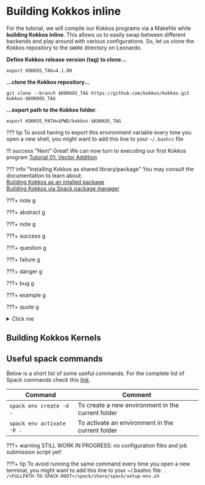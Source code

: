 # Building Kokkos inline 

For the tutorial, we will compile our Kokkos programs via a Makefile while **building Kokkos inline**. This allows us to easily swap between different backends and play around with various configurations. So, let us clone the Kokkos repository to the `$WORK` directory on Leonardo.


**Define Kokkos release version (tag) to clone...** 
```shell
export KOKKOS_TAG=4.1.00
```

**...clone the Kokkos repository...**
```shell
git clone --branch $KOKKOS_TAG https://github.com/kokkos/kokkos.git kokkos-$KOKKOS_TAG 
```

**...export path to the Kokkos folder.**
```shell
export KOKKOS_PATH=$PWD/kokkos-$KOKKOS_TAG
```

??? tip
    To avoid having to export this environment variable every time you open a new shell, you might want to add this line to your `~/.bashrc` file

!!! success "Next"
    Great! We can now turn to executing our first Kokkos program [Tutorial 01: Vector Addition](../vectorAdd/index.md)


??? info "Installing Kokkos as shared library/package"
    You may consult the documentation to learn about:    
        [Building Kokkos as an intalled package](https://kokkos.github.io/kokkos-core-wiki/building.html)   
        [Building Kokkos via Spack package manager](https://kokkos.github.io/kokkos-core-wiki/building.html#:~:text=a%20single%20process.-,Spack,-%23)
        
???+ note
    g 

???+ abstract
    g 

???+ note
    g 

???+ success
    g 

???+ question
    g 

???+ failure
    g 

???+ danger
    g 

???+ bug
    g 

???+ example
    g    

???+ quote
    g 

<details>
  <summary>Click me</summary>
## Building Kokkos Tools
**Clone Kokkos Tools repository**
Define Kokkos Tools version/tag to clone 
```shell
export KOKKOS_TOOLS_TAG=2.5.00
```
Download repository
```shell
git clone --branch $KOKKOS_TOOLS_TAG https://github.com/kokkos/kokkos-tools.git kokkos-tools-$KOKKOS_TOOLS_TAG 
```
and export the path to the Kokkos folder (you might want to source the full path such that you can activate the full path for every session)
```shell
export KOKKOS_TOOLS_PATH=$PWD/kokkos-$KOKKOS_TOOLS_TAG
make CUDA_ROOT=$NVHPC_HOME/Linux_x86_64/22.3/cuda/
```

**Vtune connector**
```shell
make VTUNE_HOME=$INTEL_ONEAPI_VTUNE_HOME/vtune/2021.7.1
```

You must enable `Kokkos` wih `Kokkos_ENABLE_LIBDL=ON` to load profiling hooks dynamically. To use one of the tools shipped with this repository you have to compile it, which will generate a dynamic library.

Before executing the Kokkos application you then have to set the environment variable `KOKKOS_TOOLS_LIBS` to point to the dynamic library e.g. in the bash shell:

```shell
export KOKKOS_TOOLS_LIBS=${HOME}/kokkos-tools/src/tools/memory-events/kp_memory_event.so
```

Explicit instrumentation:

```C++
Kokkos::Profiling::pushRegion("foo");
foo();
Kokkos::Profiling::popRegion();
```

</details>

## Building Kokkos Kernels



## Useful spack commands
Below is a short list of some useful commands. For the complete list of Spack commands check this [link](https://spack.readthedocs.io/en/latest/command_index.html).      

| Command                        |      Comment      |
|--------------------------------|---------------------------------------|
| `spack env create -d .`        | To create a new environment in the current folder |
| `spack env activate -p .`      | To activate an environment in the current folder |


???+ warning
    STILL WORK IN PROGRESS: no configuration files and job submission script yet!


???+ tip
    To avoid running the same command every time you open a new terminal, you might want to add this line to your ~/.bashrc file:
    ```
    . /<FULLPATH-TO-SPACK-ROOT>/spack/share/spack/setup-env.sh
    ```
